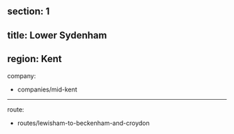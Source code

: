 section: 1
----
title: Lower Sydenham
----
region: Kent
----
company:
- companies/mid-kent
----
route:
- routes/lewisham-to-beckenham-and-croydon
